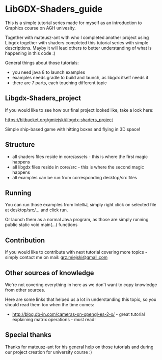 LibGDX-Shaders_guide
====================

This is a simple tutorial series made for myself as an introduction to Graphics course on AGH univesity.

Together with mateusz-ant with who I completed another project using Libgdx together with shaders completed this tutorial series with simple descriptions. Mayby it will lead others to better understanding of what is happening in this code :)

General things about those tutorials:

* you need java 8 to launch examples
* examples needs gradle to build and launch, as libgdx itself needs it
* there are 7 parts, each touching different topic

Libgdx-Shaders_project
----------------------

If you would like to see how our final project looked like, take  a look here:

https://bitbucket.org/gmiejski/libgdx-shaders_project

Simple ship-based game with hitting boxes and flying in 3D space!

Structure
----------------------
* all shaders files reside in core/assets - this is where the first magic happens
* all libgdx files reside in core/src - this is where the second magic happens
* all examples can be run from corresponding desktop/src files


Running
----------------------
You can run those examples from IntelliJ, simply right click on selected file at desktop/src/... and click run.

Or launch them as a normal Java program, as those are simply running public static void main(...) functions

Contribution
----------------------
If you would like to contribute with next tutorial covering more topics - simply contact me on mail:
grz.miejski@gmail.com

Other sources of knowledge
----------------------
We're not covering everything in here as we don't want to copy knowledge from other sources.

Here are some links that helped us a lot in understanding this topic, so you should read them too when the time comes:

* http://blog.db-in.com/cameras-on-opengl-es-2-x/ - great tutorial explaining matrix operations - must read!



Special thanks
----------------------
Thanks for mateusz-ant for his general help on those tutorials and during our project creation for university course :)